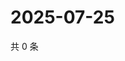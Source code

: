 # 2025-07-25

共 0 条

<!-- BEGIN ZHIHUQUESTIONS -->
<!-- 最后更新时间 Fri Jul 25 2025 22:12:30 GMT+0800 (China Standard Time) -->

<!-- END ZHIHUQUESTIONS -->
